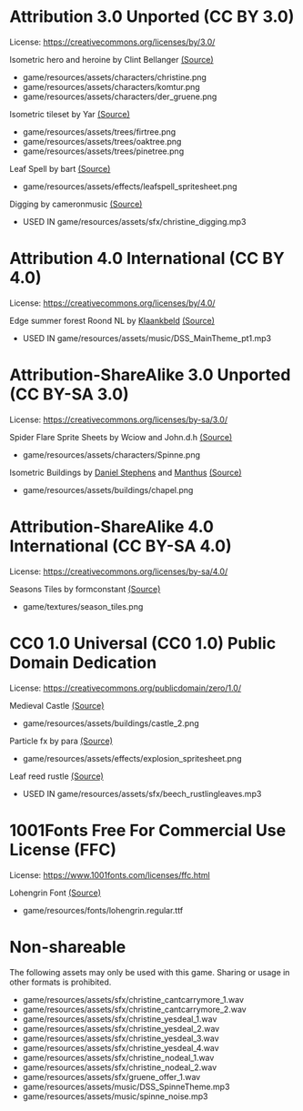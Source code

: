 # Attribution 3.0 Unported (CC BY 3.0) 
License: https://creativecommons.org/licenses/by/3.0/

Isometric hero and heroine by Clint Bellanger [(Source)](https://opengameart.org/content/isometric-hero-and-heroine)
- game/resources/assets/characters/christine.png
- game/resources/assets/characters/komtur.png
- game/resources/assets/characters/der_gruene.png

Isometric tileset by Yar [(Source)](https://opengameart.org/content/isometric-64x64-outside-tileset)
- game/resources/assets/trees/firtree.png
- game/resources/assets/trees/oaktree.png
- game/resources/assets/trees/pinetree.png

Leaf Spell by bart [(Source)](https://opengameart.org/content/leaf-spell-animation)
- game/resources/assets/effects/leafspell_spritesheet.png

Digging by cameronmusic [(Source)](https://freesound.org/people/cameronmusic/sounds/138411/)
- USED IN game/resources/assets/sfx/christine_digging.mp3

# Attribution 4.0 International (CC BY 4.0) 
License: https://creativecommons.org/licenses/by/4.0/

Edge summer forest Roond NL by [Klaankbeld](https://freesound.org/people/klankbeeld/) [(Source)](https://freesound.org/people/klankbeeld/sounds/523381/)
- USED IN game/resources/assets/music/DSS_MainTheme_pt1.mp3

# Attribution-ShareAlike 3.0 Unported (CC BY-SA 3.0) 
License: https://creativecommons.org/licenses/by-sa/3.0/

Spider Flare Sprite Sheets by Wciow and John.d.h [(Source)](https://opengameart.org/content/spider-flare-sprite-sheets)
- game/resources/assets/characters/Spinne.png

Isometric Buildings by [Daniel Stephens](http://opengameart.org/users/scribe) and [Manthus](https://github.com/unknown-horizons/gfx/tree/master/manthus/wooden-church) [(Source)](https://opengameart.org/content/6-isometric-buildings)
- game/resources/assets/buildings/chapel.png 

# Attribution-ShareAlike 4.0 International (CC BY-SA 4.0) 
License: https://creativecommons.org/licenses/by-sa/4.0/

Seasons Tiles by formconstant [(Source)](https://opengameart.org/content/64x128-isometric-tiles-grassland-seasons)
- game/textures/season_tiles.png

# CC0 1.0 Universal (CC0 1.0) Public Domain Dedication 
License: https://creativecommons.org/publicdomain/zero/1.0/

Medieval Castle [(Source)](https://opengameart.org/content/western-european-castle-isometric-25d)
- game/resources/assets/buildings/castle_2.png

Particle fx by para [(Source)](https://opengameart.org/content/animated-particle-effects-1)
- game/resources/assets/effects/explosion_spritesheet.png

Leaf reed rustle [(Source)](https://freesound.org/people/JonCon_Library/sounds/483123/)
- USED IN game/resources/assets/sfx/beech_rustlingleaves.mp3

# 1001Fonts Free For Commercial Use License (FFC)
License: https://www.1001fonts.com/licenses/ffc.html

Lohengrin Font [(Source)](https://www.1001fonts.com/lohengrin-font.html)
- game/resources/fonts/lohengrin.regular.ttf

# Non-shareable
The following assets may only be used with this game. Sharing or usage in other formats is prohibited.

- game/resources/assets/sfx/christine_cantcarrymore_1.wav
- game/resources/assets/sfx/christine_cantcarrymore_2.wav
- game/resources/assets/sfx/christine_yesdeal_1.wav
- game/resources/assets/sfx/christine_yesdeal_2.wav
- game/resources/assets/sfx/christine_yesdeal_3.wav
- game/resources/assets/sfx/christine_yesdeal_4.wav
- game/resources/assets/sfx/christine_nodeal_1.wav
- game/resources/assets/sfx/christine_nodeal_2.wav
- game/resources/assets/sfx/gruene_offer_1.wav
- game/resources/assets/music/DSS_SpinneTheme.mp3
- game/resources/assets/music/spinne_noise.mp3